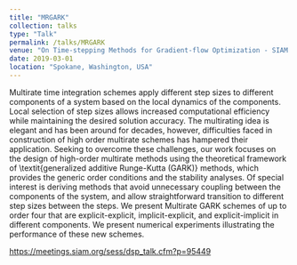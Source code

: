 ```yaml
---
title: "MRGARK"
collection: talks
type: "Talk"
permalink: /talks/MRGARK
venue: "On Time-stepping Methods for Gradient-flow Optimization - SIAM CSE19"
date: 2019-03-01
location: "Spokane, Washington, USA"
---
```


Multirate time integration schemes apply different step sizes to different components of a system based on the local dynamics of the components. Local selection of step sizes allows increased computational efficiency while maintaining the desired solution accuracy. The multirating idea is elegant and has been around for decades, however, difficulties faced in construction of high order multirate schemes has hampered their application. Seeking to overcome these challenges, our work focuses on the design of high-order multirate methods using the theoretical framework of \textit{generalized additive Runge-Kutta (GARK)} methods, which provides the generic order conditions and the stability analyses. Of special interest is deriving methods that avoid unnecessary coupling between the components of the system, and allow straightforward transition to different step sizes between the steps. We present Multirate GARK schemes of up to order four that are explicit-explicit, implicit-explicit, and explicit-implicit in different components. We present numerical experiments illustrating the performance of these new schemes.

https://meetings.siam.org/sess/dsp_talk.cfm?p=95449
